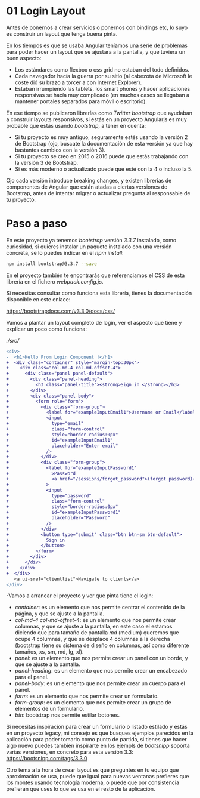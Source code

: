 # 01 Login Layout

Antes de ponernos a crear servicios o ponernos con bindings etc, lo suyo es construir un layout que tenga buena pinta.

En los tiempos es que se usaba Angular teníamos una seríe de problemas para poder hacer un layout que se ajustara a la pantalla, y que tuviera un buen aspecto:

- Los estándares como flexbox o css grid no estaban del todo definidos.
- Cada navegador hacía la guerra por su sitio (al cabezota de Microsoft le coste dió su brazo a torcer a con Internet Explorer).
- Estaban irrumpiendo las tablets, los smart phones y hacer aplicaciones responsivas se hacía muy complicado (en muchos casos se llegaban a mantener portales separados para móvil o escritorio).

En ese tiempo se publicaron librerías como _Twitter bootstrap_ que ayudaban a construir layouts responsivos, si estás en un proyecto Angularjs es muy probable que estás usando _bootstrap_, a tener en cuenta:

- Si tu proyecto es muy antiguo, seguramente estés usando la versión 2 de Bootstrap (ojo, buscate la documentación de esta versión ya que hay bastantes cambios con la versión 3).
- Si tu proyecto se creo en 2015 o 2016 puede que estás trabajando con la versión 3 de Bootstrap.
- Si es más moderno o actualizado puede que esté con la 4 o incluso la 5.

Ojo cada versión introduce breaking changes, y existen librerías de componentes de Angular que están atadas a ciertas versiones de Bootstrap, antes de intentar migrar o actualizar pregunta al responsable de tu proyecto.

# Paso a paso

En este proyecto ya tenemos _bootstrap_ versión _3.3.7_ instalado, como curiosidad, si quieres instalar un paquete instalado con una versión concreta, se lo puedes indicar en el _npm install_:

```bash
npm install bootstrap@3.3.7 --save
```

En el proyecto también te encontrarás que referenciamos el CSS de esta librería en el fichero _webpack.config.js_.

Si necesitas consultar como funciona esta librería, tienes la documentación disponible en este enlace:

https://bootstrapdocs.com/v3.3.0/docs/css/

Vamos a plantar un layout completo de login, ver el aspecto que tiene y explicar un poco como funciona:

_./src/_

```diff
<div>
-  <h1>Hello From Login Component !</h1>
+  <div class="container" style="margin-top:30px">
+    <div class="col-md-4 col-md-offset-4">
+      <div class="panel panel-default">
+        <div class="panel-heading">
+          <h3 class="panel-title"><strong>Sign in </strong></h3>
+        </div>
+        <div class="panel-body">
+          <form role="form">
+            <div class="form-group">
+              <label for="exampleInputEmail1">Username or Email</label>
+              <input
+                type="email"
+                class="form-control"
+                style="border-radius:0px"
+                id="exampleInputEmail1"
+                placeholder="Enter email"
+              />
+            </div>
+            <div class="form-group">
+              <label for="exampleInputPassword1"
+                >Password
+                <a href="/sessions/forgot_password">(forgot password)</a></label
+              >
+              <input
+                type="password"
+                class="form-control"
+                style="border-radius:0px"
+                id="exampleInputPassword1"
+                placeholder="Password"
+              />
+            </div>
+            <button type="submit" class="btn btn-sm btn-default">
+              Sign in
+            </button>
+          </form>
+        </div>
+      </div>
+    </div>
+  </div>
   <a ui-sref="clientlist">Navigate to clients</a>
</div>
```

-Vamos a arrancar el proyecto y ver que pinta tiene el login:

- _container_: es un elemento que nos permite centrar el contenido de la página, y que se ajuste a la pantalla.
- _col-md-4 col-md-offset-4_: es un elemento que nos permite crear columnas, y que se ajuste a la pantalla, en este caso el estamos diciendo que para tamaño de pantalla _md_ (medium) queremos que ocupe 4 columnas, y que se desplace 4 columnas a la derecha (bootstrap tiene su sistema de diseño en columnas, así como diferente tamaños, xs, sm, md, lg, xl).
- _panel_: es un elemento que nos permite crear un panel con un borde, y que se ajuste a la pantalla.
- _panel-heading_: es un elemento que nos permite crear un encabezado para el panel.
- _panel-body_: es un elemento que nos permite crear un cuerpo para el panel.
- _form_: es un elemento que nos permite crear un formulario.
- _form-group_: es un elemento que nos permite crear un grupo de elementos de un formulario.
- _btn_: bootstrap nos permite estilar botones.

Si necesitas inspiración para crear un formulario o listado estilado y estás en un proyecto legacy, mi consejo es que busques ejemplos parecidos en la aplicación para poder tomarlo como punto de partida, si tienes que hacer algo nuevo puedes también inspirarte en los ejempls de _bootsnipp_ soporta varias versiones, en concreto para esta versión 3.3: https://bootsnipp.com/tags/3.3.0

Otro tema a la hora de crear layout es que preguntes en tu equipo que aproximación se usa, puede que igual para nuevas ventanas prefieres que los montes usando tecnología moderna, o puede que por consistencia prefieran que uses lo que se usa en el resto de la aplicación.

